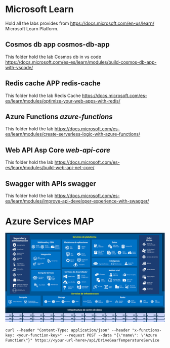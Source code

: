 # Microsoft Learn
Hold all the labs provides from https://docs.microsoft.com/en-us/learn/ Microsoft Learn Platform.

## Cosmos db app **cosmos-db-app**
This folder hold the lab Cosmos db in vs code https://docs.microsoft.com/es-es/learn/modules/build-cosmos-db-app-with-vscode/ 
## Redis cache APP **redis-cache**
This folder hold the lab Redis Cache https://docs.microsoft.com/es-es/learn/modules/optimize-your-web-apps-with-redis/
## Azure Functions *azure-functions*
This folder hold the lab https://docs.microsoft.com/es-es/learn/modules/create-serverless-logic-with-azure-functions/
## Web API Asp Core *web-api-core*
This folder hold the lab https://docs.microsoft.com/es-es/learn/modules/build-web-api-net-core/
## Swagger with APIs **swagger**
This folder hold the lab https://docs.microsoft.com/es-es/learn/modules/improve-api-developer-experience-with-swagger/

# Azure Services MAP

![Azure Map](services.png)

```
curl --header "Content-Type: application/json" --header "x-functions-key: <your-function-key>" --request POST --data "{\"name\": \"Azure Function\"}" https://<your-url-here>/api/DriveGearTemperatureService
```